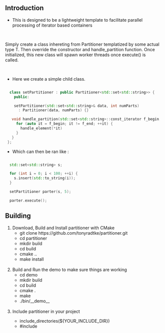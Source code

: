 <h2> Introduction </h2>

  - This is designed to be a lightweight template to facilitate parallel processing of iterator based containers

  <br>

  <p>
    Simply create a class inhereting from Partitioner templatized by some actual type T. Then override the constructor
    and handle_partition function. Once initialized, this new class will spawn worker threads once execute() is called. 
  </p>

  <br>

  - Here we create a simple child class.
  
  ```cpp

    class setPartitioner : public Partitioner<std::set<std::string>> {
      public: 

      setPartitioner(std::set<std::string>& data, int numParts) 
        : Partitioner(data, numParts) {}

     void handle_partition(std::set<std::string>::const_iterator f_begin, std::set<std::string>::const_iterator f_end) {
       for (auto it = f_begin; it != f_end; ++it) { 
         handle_element(*it)
       }  
     }
   };

 ```

  - Which can then be ran like : 

  ```cpp

    std::set<std::string> s;

    for (int i = 0; i < 100; ++i) {
      s.insert(std::to_string(i));
    }

    setPartitioner parter(s, 5); 

    parter.execute();

  ```

<h2> Building </h2>

<ol>
 <li> Download, Build and Install partitioner with CMake 
    <ul>
      <li> git clone https://github.com/tonyradtke/partitioner.git </li>
      <li> cd partitioner </li>
      <li> mkdir build </li>
      <li> cd build </li>
      <li> cmake .. </li>
      <li> make install </li>
    </ul>
  </li>
  <br>
  <li>  Build and Run the demo to make sure things are working 
    <ul> 
      <li> cd demo </li>
      <li> mkdir build </li>
      <li> cd build </li>
      <li> cmake . </li>
      <li> make </li>
      <li> ./bin/__demo__ </li>
    </ul>
  </li>
  <br>
  <li> Include partitioner in your project </li>
    <ul>
      <li> include_directories(${YOUR_INCLUDE_DIR})  </li>
      <li> #include <Partitioner.hh> </li>
    </ul> 
  </li>
  <br>
</ol>




